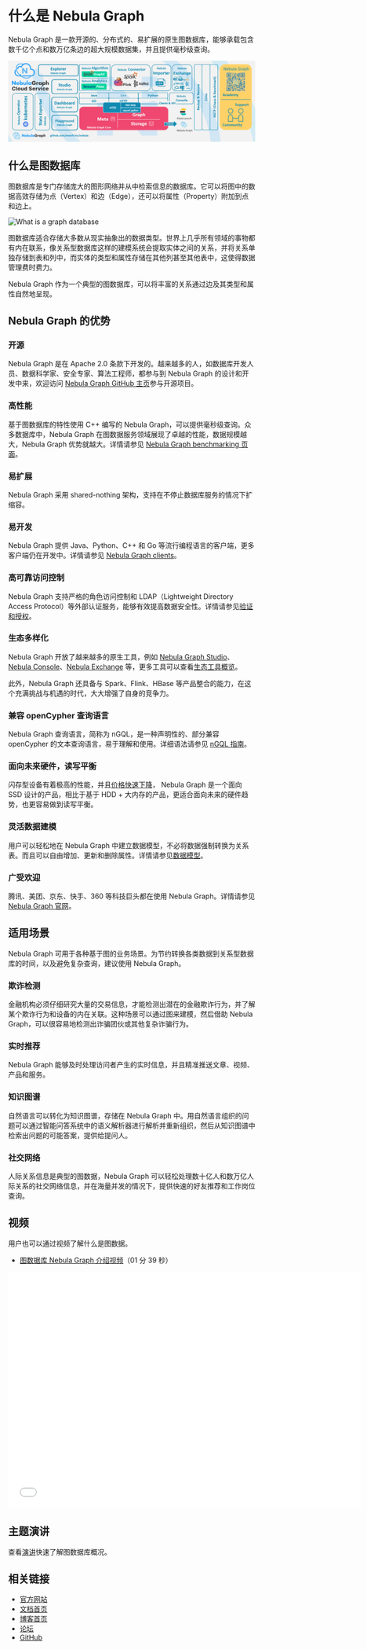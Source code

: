 # 什么是 Nebula Graph

Nebula Graph 是一款开源的、分布式的、易扩展的原生图数据库，能够承载包含数千亿个点和数万亿条边的超大规模数据集，并且提供毫秒级查询。

![Nebula Graph 鸟瞰图](nebula-graph-birdview-3.0.png)

## 什么是图数据库

图数据库是专门存储庞大的图形网络并从中检索信息的数据库。它可以将图中的数据高效存储为点（Vertex）和边（Edge），还可以将属性（Property）附加到点和边上。

![What is a graph database](https://docs-cdn.nebula-graph.com.cn/docs-2.0/1.introduction/what-is-a-graph-database.png "What is a graph database")

图数据库适合存储大多数从现实抽象出的数据类型。世界上几乎所有领域的事物都有内在联系，像关系型数据库这样的建模系统会提取实体之间的关系，并将关系单独存储到表和列中，而实体的类型和属性存储在其他列甚至其他表中，这使得数据管理费时费力。

Nebula Graph 作为一个典型的图数据库，可以将丰富的关系通过边及其类型和属性自然地呈现。

## Nebula Graph 的优势

### 开源

Nebula Graph 是在 Apache 2.0 条款下开发的。越来越多的人，如数据库开发人员、数据科学家、安全专家、算法工程师，都参与到 Nebula Graph 的设计和开发中来，欢迎访问 [Nebula Graph GitHub 主页](https://github.com/vesoft-inc/nebula)参与开源项目。

### 高性能

基于图数据库的特性使用 C++ 编写的 Nebula Graph，可以提供毫秒级查询。众多数据库中，Nebula Graph 在图数据服务领域展现了卓越的性能，数据规模越大，Nebula Graph 优势就越大。详情请参见 [Nebula Graph benchmarking 页面](https://discuss.nebula-graph.com.cn/t/topic/782)。

### 易扩展

Nebula Graph 采用 shared-nothing 架构，支持在不停止数据库服务的情况下扩缩容。

### 易开发

Nebula Graph 提供 Java、Python、C++ 和 Go 等流行编程语言的客户端，更多客户端仍在开发中。详情请参见 [Nebula Graph clients](../14.client/1.nebula-client.md)。

### 高可靠访问控制

Nebula Graph 支持严格的角色访问控制和 LDAP（Lightweight Directory Access Protocol）等外部认证服务，能够有效提高数据安全性。详情请参见[验证和授权](../7.data-security/1.authentication/1.authentication.md)。

### 生态多样化

Nebula Graph 开放了越来越多的原生工具，例如 [Nebula Graph Studio](https://github.com/vesoft-inc/nebula-studio)、[Nebula Console](https://github.com/vesoft-inc/nebula-console)、[Nebula Exchange](https://github.com/vesoft-inc/nebula-exchange) 等，更多工具可以查看[生态工具概览](../20.appendix/6.eco-tool-version.md)。

此外，Nebula Graph 还具备与 Spark、Flink、HBase 等产品整合的能力，在这个充满挑战与机遇的时代，大大增强了自身的竞争力。

### 兼容 openCypher 查询语言

Nebula Graph 查询语言，简称为 nGQL，是一种声明性的、部分兼容 openCypher 的文本查询语言，易于理解和使用。详细语法请参见 [nGQL 指南](../3.ngql-guide/1.nGQL-overview/1.overview.md)。

### 面向未来硬件，读写平衡

闪存型设备有着极高的性能，并且[价格快速下降](https://blocksandfiles.com/wp-content/uploads/2021/01/Wikibon-SSD-less-than-HDD-in-2026.jpg)，
 Nebula Graph 是一个面向 SSD 设计的产品，相比于基于 HDD + 大内存的产品，更适合面向未来的硬件趋势，也更容易做到读写平衡。

### 灵活数据建模

用户可以轻松地在 Nebula Graph 中建立数据模型，不必将数据强制转换为关系表。而且可以自由增加、更新和删除属性。详情请参见[数据模型](2.data-model.md)。

### 广受欢迎

腾讯、美团、京东、快手、360 等科技巨头都在使用 Nebula Graph。详情请参见 [Nebula Graph 官网](https://nebula-graph.com.cn/)。

## 适用场景

Nebula Graph 可用于各种基于图的业务场景。为节约转换各类数据到关系型数据库的时间，以及避免复杂查询，建议使用 Nebula Graph。

### 欺诈检测

金融机构必须仔细研究大量的交易信息，才能检测出潜在的金融欺诈行为，并了解某个欺诈行为和设备的内在关联。这种场景可以通过图来建模，然后借助 Nebula Graph，可以很容易地检测出诈骗团伙或其他复杂诈骗行为。

### 实时推荐

Nebula Graph 能够及时处理访问者产生的实时信息，并且精准推送文章、视频、产品和服务。

### 知识图谱

自然语言可以转化为知识图谱，存储在 Nebula Graph 中。用自然语言组织的问题可以通过智能问答系统中的语义解析器进行解析并重新组织，然后从知识图谱中检索出问题的可能答案，提供给提问人。

### 社交网络

人际关系信息是典型的图数据，Nebula Graph 可以轻松处理数十亿人和数万亿人际关系的社交网络信息，并在海量并发的情况下，提供快速的好友推荐和工作岗位查询。

## 视频

用户也可以通过视频了解什么是图数据。

- [图数据库 Nebula Graph 介绍视频](https://www.bilibili.com/video/BV1kf4y1v7LM)（01 分 39 秒）

<iframe src="//player.bilibili.com/player.html?aid=287936425&bvid=BV1kf4y1v7LM&cid=259888281&page=1" scrolling="no" border="0" frameborder="no" framespacing="0" allowfullscreen="true" width="720px" height="480px"> </iframe>

## 主题演讲

查看[演讲](https://discuss.nebula-graph.com.cn/t/topic/6420)快速了解图数据库概况。

## 相关链接

- [官方网站](https://www.vesoft.com/cn/)
- [文档首页](https://docs.nebula-graph.com.cn/master/)
- [博客首页](https://nebula-graph.com.cn/posts/)
- [论坛](https://discuss.nebula-graph.com.cn/)
- [GitHub](https://github.com/vesoft-inc)

